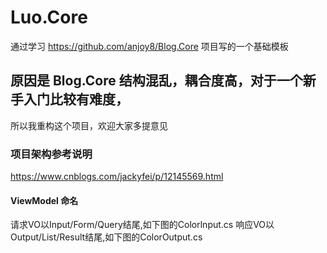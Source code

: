# Luo.Core
通过学习 https://github.com/anjoy8/Blog.Core  项目写的一个基础模板
## 原因是 Blog.Core 结构混乱，耦合度高，对于一个新手入门比较有难度，
所以我重构这个项目，欢迎大家多提意见

### 项目架构参考说明
https://www.cnblogs.com/jackyfei/p/12145569.html

#### ViewModel 命名
请求VO以Input/Form/Query结尾,如下图的Colorlnput.cs
响应VO以Output/List/Result结尾,如下图的ColorOutput.cs
